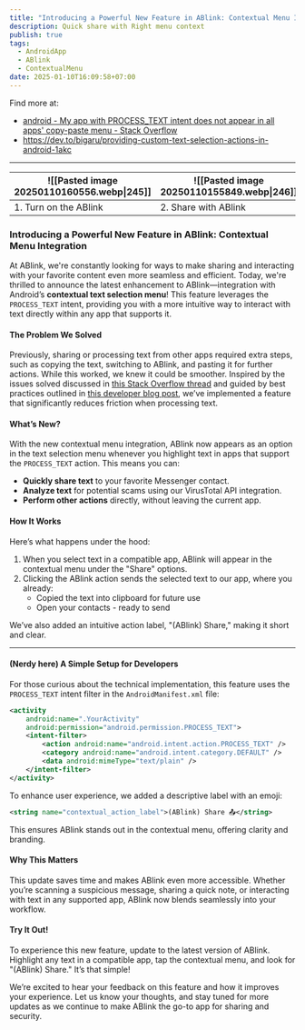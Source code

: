 ```yaml
---
title: "Introducing a Powerful New Feature in ABlink: Contextual Menu Integration"
description: Quick share with Right menu context
publish: true
tags:
  - AndroidApp
  - ABlink
  - ContextualMenu
date: 2025-01-10T16:09:58+07:00
---
```

Find more at:
- [android - My app with PROCESS_TEXT intent does not appear in all apps' copy-paste menu - Stack Overflow](https://stackoverflow.com/questions/72910365/my-app-with-process-text-intent-does-not-appear-in-all-apps-copy-paste-menu/72930519#72930519)
- https://dev.to/bigaru/providing-custom-text-selection-actions-in-android-1akc
---

| ![[Pasted image 20250110160556.webp\|245]] | ![[Pasted image 20250110155849.webp\|246]] | ![[Pasted image 20250110160942.webp\|246]] |
| ------------------------------------------ | ------------------------------------------ | ------------------------------------------ |
| 1. Turn on the ABlink                      | 2. Share with ABlink                       |                                            |

### Introducing a Powerful New Feature in ABlink: Contextual Menu Integration

At ABlink, we're constantly looking for ways to make sharing and interacting with your favorite content even more seamless and efficient. Today, we're thrilled to announce the latest enhancement to ABlink—integration with Android’s **contextual text selection menu**! This feature leverages the `PROCESS_TEXT` intent, providing you with a more intuitive way to interact with text directly within any app that supports it.

#### The Problem We Solved

Previously, sharing or processing text from other apps required extra steps, such as copying the text, switching to ABlink, and pasting it for further actions. While this worked, we knew it could be smoother. Inspired by the issues solved discussed in [this Stack Overflow thread](https://stackoverflow.com/questions/72910365/my-app-with-process-text-intent-does-not-appear-in-all-apps-copy-paste-menu/72930519#72930519) and guided by best practices outlined in [this developer blog post](https://dev.to/bigaru/providing-custom-text-selection-actions-in-android-1akc), we’ve implemented a feature that significantly reduces friction when processing text.

#### What’s New?

With the new contextual menu integration, ABlink now appears as an option in the text selection menu whenever you highlight text in apps that support the `PROCESS_TEXT` action. This means you can:

- **Quickly share text** to your favorite Messenger contact.
- **Analyze text** for potential scams using our VirusTotal API integration.
- **Perform other actions** directly, without leaving the current app.

#### How It Works

Here’s what happens under the hood:

1. When you select text in a compatible app, ABlink will appear in the contextual menu under the "Share" options.
2. Clicking the ABlink action sends the selected text to our app, where you already:
    - Copied the text into clipboard for future use
    - Open your contacts - ready to send

We’ve also added an intuitive action label, "(ABlink) Share," making it short and clear.

---
#### (Nerdy here) A Simple Setup for Developers

For those curious about the technical implementation, this feature uses the `PROCESS_TEXT` intent filter in the `AndroidManifest.xml` file:

```xml
<activity
    android:name=".YourActivity"
    android:permission="android.permission.PROCESS_TEXT">
    <intent-filter>
        <action android:name="android.intent.action.PROCESS_TEXT" />
        <category android:name="android.intent.category.DEFAULT" />
        <data android:mimeType="text/plain" />
    </intent-filter>
</activity>
```

To enhance user experience, we added a descriptive label with an emoji:

```xml
<string name="contextual_action_label">(ABlink) Share 📤</string>
```

This ensures ABlink stands out in the contextual menu, offering clarity and branding.

#### Why This Matters

This update saves time and makes ABlink even more accessible. Whether you’re scanning a suspicious message, sharing a quick note, or interacting with text in any supported app, ABlink now blends seamlessly into your workflow.

#### Try It Out!

To experience this new feature, update to the latest version of ABlink. Highlight any text in a compatible app, tap the contextual menu, and look for "(ABlink) Share." It’s that simple!

We’re excited to hear your feedback on this feature and how it improves your experience. Let us know your thoughts, and stay tuned for more updates as we continue to make ABlink the go-to app for sharing and security.